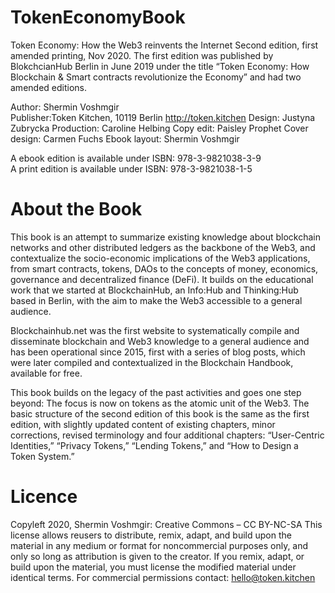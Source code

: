 # TokenEconomyBook
Token Economy: How the Web3 reinvents the Internet
Second edition, first amended printing, Nov 2020.
The first edition was published by BlokchcianHub Berlin in June 2019 under the title “Token Economy: How Blockchain & Smart contracts revolutionize the Economy” and had two amended editions. 

Author: Shermin Voshmgir <br>
Publisher:Token Kitchen, 10119 Berlin 
http://token.kitchen
Design: Justyna Zubrycka 
Production: Caroline Helbing
Copy edit: Paisley Prophet
Cover design: Carmen Fuchs
Ebook layout: Shermin Voshmgir 

A ebook edition is available under ISBN: 978-3-9821038-3-9 <br>
A print edition is available under ISBN: 978-3-9821038-1-5

# About the Book
This book is an attempt to summarize existing knowledge about blockchain networks and other distributed ledgers as the backbone of the Web3, and contextualize the socio-economic implications of the Web3 applications, from smart contracts, tokens, DAOs to the concepts of money, economics, governance and decentralized finance (DeFi).  It builds on the educational work that we started at BlockchainHub, an Info:Hub and Thinking:Hub based in Berlin, with the aim to make the Web3 accessible to a general audience.

Blockchainhub.net was the first website to systematically compile and disseminate blockchain and Web3 knowledge to a general audience and has been operational since 2015,  first with a series of blog posts, which were later compiled and contextualized in the Blockchain Handbook, available for free. 

This book builds on the legacy of the past activities and goes one step beyond: The focus is now on tokens as the atomic unit of the Web3. The basic structure of the second edition of this book is the same as the first edition, with slightly updated content of existing chapters, minor corrections, revised terminology and four additional chapters: “User-Centric Identities,” “Privacy Tokens,” “Lending Tokens,” and “How to Design a Token System.”

# Licence
Copyleft 2020, Shermin Voshmgir: Creative Commons – CC BY-NC-SA
This license allows reusers to distribute, remix, adapt, and build upon the material in any medium or format for noncommercial purposes only, and only so long as attribution is given to the creator. If you remix, adapt, or build upon the material, you must license the modified material under identical terms. For commercial permissions contact: hello@token.kitchen
